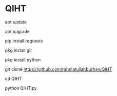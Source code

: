 # QIHT
apt update

apt upgrade

pip install requests

pkg install git

pkg install python

git clone https://github.com/rahmatullahburhan/QIHT

cd QIHT

python QIHT.py
